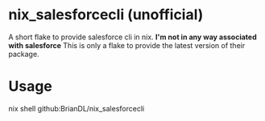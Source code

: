 # nix_salesforcecli (unofficial)

A short flake to provide salesforce cli in nix.
**I'm not in any way associated with salesforce**
This is only a flake to provide the latest version of their package.

# Usage
nix shell github:BrianDL/nix_salesforcecli
